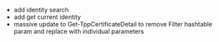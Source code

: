 - add identity search
- add get current identity
- massive update to Get-TppCertificateDetail to remove Filter hashtable param and replace with individual parameters
